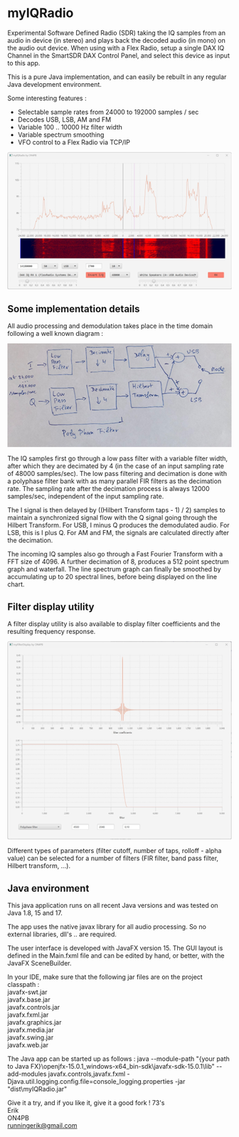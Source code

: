 # myIQRadio

Experimental Software Defined Radio (SDR) taking the IQ samples from an audio in device (in stereo) and plays back the decoded audio (in mono) on the audio out device.
When using with a Flex Radio, setup a single DAX IQ Channel in the SmartSDR DAX Control Panel, and select this device as input to this app.

This is a pure Java implementation, and can easily be rebuilt in any regular Java development environment.

Some interesting features :

- Selectable sample rates from 24000 to 192000 samples / sec
- Decodes USB, LSB, AM and FM
- Variable 100 .. 10000 Hz filter width
- Variable spectrum smoothing
- VFO control to a Flex Radio via TCP/IP

![Alt text](/screenshots/main.jpg)

## Some implementation details 

All audio processing and demodulation takes place in the time domain following a well known diagram :

![Alt text](/screenshots/demod.jpg)

The IQ samples first go through a low pass filter with a variable filter width, after which they are decimated by 4 (in the case of an input sampling rate of 48000 samples/sec).
The low pass filtering and decimation is done with a polyphase filter bank with as many parallel FIR filters as the decimation rate.
The sampling rate after the decimation process is always 12000 samples/sec, independent of the input sampling rate.

The I signal is then delayed by ((Hilbert Transform taps - 1) / 2) samples to maintain a synchronized signal flow with the Q signal going through the Hilbert Transform.
For USB, I minus Q produces the demodulated audio.
For LSB, this is I plus Q.
For AM and FM, the signals are calculated directly after the decimation.

The incoming IQ samples also go through a Fast Fourier Transform with a FFT size of 4096.
A further decimation of 8, produces a 512 point spectrum graph and waterfall.
The line spectrum graph can finally be smoothed by accumulating up to 20 spectral lines, before being displayed on the line chart.

## Filter display utility 

A filter display utility is also available to display filter coefficients and the resulting frequency response. 

![Alt text](/screenshots/filter.jpg)

Different types of parameters (filter cutoff, number of taps, rolloff - alpha value) can be selected for a number of filters (FIR filter, band pass filter, Hilbert transform, ...).


## Java environment

This java application runs on all recent Java versions and was tested on Java 1.8, 15 and 17.

The app uses the native javax library for all audio processing. So no external libraries, dll's .. are required.

The user interface is developed with JavaFX version 15. The GUI layout is defined in the Main.fxml file and can be edited by hand, or better, with the JavaFX SceneBuilder.

In your IDE, make sure that the following jar files are on the project classpath :  
javafx-swt.jar  
javafx.base.jar  
javafx.controls.jar  
javafx.fxml.jar  
javafx.graphics.jar  
javafx.media.jar  
javafx.swing.jar  
javafx.web.jar  

The Java app can be started up as follows :
java --module-path "{your path to Java FX}\openjfx-15.0.1_windows-x64_bin-sdk\javafx-sdk-15.0.1\lib" --add-modules javafx.controls,javafx.fxml -Djava.util.logging.config.file=console_logging.properties -jar "dist\myIQRadio.jar"


Give it a try, and if you like it, give it a good fork !
73's  
Erik  
ON4PB  
runningerik@gmail.com  